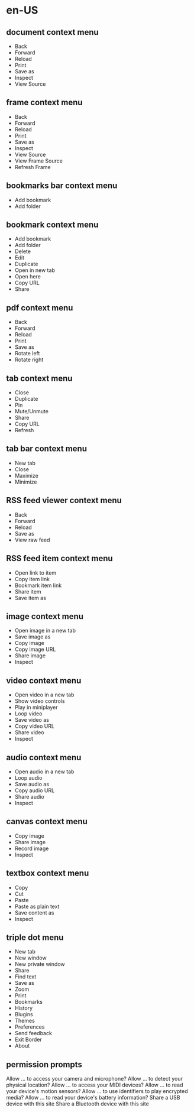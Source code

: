 # en-US
## document context menu
* Back
* Forward
* Reload
* Print
* Save as
* Inspect
* View Source
## frame context menu
* Back
* Forward
* Reload
* Print
* Save as
* Inspect
* View Source
* View Frame Source
* Refresh Frame
## bookmarks bar context menu
* Add bookmark
* Add folder
## bookmark context menu
* Add bookmark
* Add folder
* Delete
* Edit
* Duplicate
* Open in new tab
* Open here
* Copy URL
* Share
## pdf context menu
* Back
* Forward
* Reload
* Print
* Save as
* Rotate left
* Rotate right
## tab context menu
* Close
* Duplicate
* Pin
* Mute/Unmute
* Share
* Copy URL
* Refresh
## tab bar context menu
* New tab
* Close
* Maximize
* Minimize
## RSS feed viewer context menu
* Back
* Forward
* Reload
* Save as
* View raw feed
## RSS feed item context menu
* Open link to item
* Copy item link
* Bookmark item link
* Share item
* Save item as
## image context menu
* Open image in a new tab
* Save image as
* Copy image
* Copy image URL
* Share image
* Inspect
## video context menu
* Open video in a new tab
* Show video controls
* Play in miniplayer
* Loop video
* Save video as
* Copy video URL
* Share video
* Inspect
## audio context menu
* Open audio in a new tab
* Loop audio
* Save audio as
* Copy audio URL
* Share audio
* Inspect
## canvas context menu
* Copy image
* Share image
* Record image
* Inspect
## textbox context menu
* Copy
* Cut
* Paste
* Paste as plain text
* Save content as
* Inspect
## triple dot menu
* New tab
* New window
* New private window
* Share
* Find text
* Save as
* Zoom
* Print
* Bookmarks
* History
* Blugins
* Themes
* Preferences
* Send feedback
* Exit Border
* About
## permission prompts
Allow ... to access your camera and microphone?
Allow ... to detect your physical location?
Allow ... to access your MIDI devices?
Allow ... to read your device's motion sensors?
Allow ... to use identifiers to play encrypted media?
Allow ... to read your device's battery information?
Share a USB device with this site
Share a Bluetooth device with this site